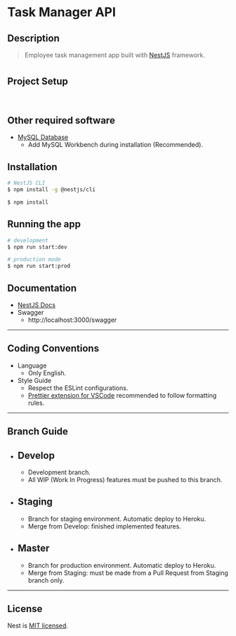 # Task Manager API

## Description

> Employee task management app built with [NestJS](https://github.com/nestjs/nest) framework.

#
## Project Setup
<br>

## Other required software

- [MySQL Database](https://dev.mysql.com/downloads/installer/)
  - Add MySQL Workbench during installation (Recommended).

## Installation

```bash
# NestJS CLI
$ npm install -g @nestjs/cli

$ npm install
```

## Running the app

```bash
# development
$ npm run start:dev

# production mode
$ npm run start:prod
```

## Documentation
- [NestJS Docs](https://docs.nestjs.com/)
- Swagger
  - http[]()://localhost:3000/swagger

***

## Coding Conventions

- Language
  - Only English.
- Style Guide
  - Respect the ESLint configurations.
  - [Prettier extension for VSCode](https://marketplace.visualstudio.com/items?itemName=esbenp.prettier-vscode) recommended to follow formatting rules.

***

## Branch Guide

- Develop
  -

  - Development branch.
  - All WIP (Work In Progress) features must be pushed to this branch.

- Staging
  -

  - Branch for staging environment. Automatic deploy to Heroku.
  - Merge from Develop: finished implemented features.

- Master
  -

  - Branch for production environment. Automatic deploy to Heroku.
  - Merge from Staging: must be made from a Pull Request from Staging branch only.

***

## License

Nest is [MIT licensed](LICENSE).

